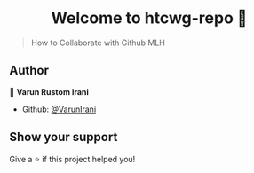 <h1 align="center">Welcome to htcwg-repo 👋</h1>
<p>
</p>

> How to Collaborate with Github MLH

## Author

👤 **Varun Rustom Irani**

-   Github: [@VarunIrani](https://github.com/VarunIrani)

## Show your support

Give a ⭐️ if this project helped you!
